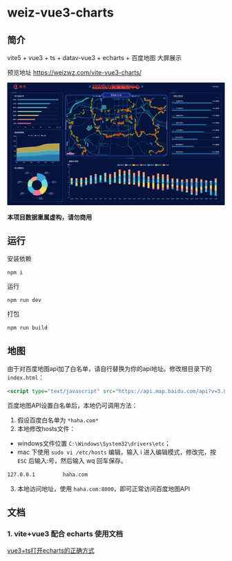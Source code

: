 # weiz-vue3-charts

## 简介

vite5 + vue3 + ts + datav-vue3 + echarts + 百度地图 大屏展示

预览地址 https://weizwz.com/vite-vue3-charts/

![image](src/assets/20231228_194914.png)

**本项目数据重属虚构，请勿商用**

## 运行

安装依赖
```shell
npm i
```

运行
```shell
npm run dev
```

打包
```shell
npm run build
```

## 地图
由于对百度地图api加了白名单，请自行替换为你的api地址。修改根目录下的 `index.html`：
```html
<script type="text/javascript" src="https://api.map.baidu.com/api?v=3.0&ak=你的ak"></script>
```
百度地图API设置白名单后，本地仍可调用方法：
1. 假设百度白名单为 `*haha.com*`
2. 本地修改hosts文件：
  - windows文件位置 `C:\Windows\System32\drivers\etc`；
  - mac 下使用 `sudo vi /etc/hosts` 编辑，输入 i 进入编辑模式，修改完，按 `ESC` 后输入:号，然后输入 wq 回车保存。
  ```txt
  127.0.0.1         haha.com
  ```
3. 本地访问地址，使用 `haha.com:8000`，即可正常访问百度地图API

## 文档
### 1. vite+vue3 配合 echarts 使用文档
[vue3+ts打开echarts的正确方式](https://weizwz.com/posts/a31b36c6.html)